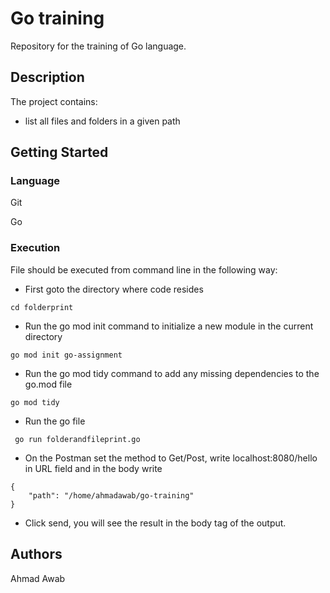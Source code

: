 # Go training 
Repository for the training of Go language.

## Description

The project contains:
- list all files and folders in a given path

## Getting Started

### Language

Git

Go

### Execution

File should be executed from command line in the following way:
- First goto the directory where code resides
```
cd folderprint
```

- Run the go mod init command to initialize a new module in the current directory
```
go mod init go-assignment
```

- Run the go mod tidy command to add any missing dependencies to the go.mod file
```
go mod tidy
```

- Run the go file
```
 go run folderandfileprint.go
```

- On the Postman set the method to Get/Post, write localhost:8080/hello in URL field and in the body write
```
{
    "path": "/home/ahmadawab/go-training"
}
```
- Click send, you will see the result in the body tag of the output.



## Authors

Ahmad Awab
